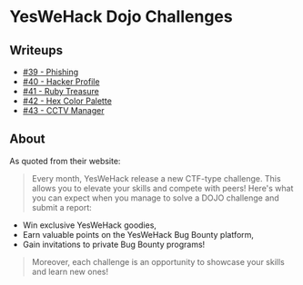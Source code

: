 # YesWeHack Dojo Challenges

## Writeups
- [#39 - Phishing](./39%20-%20Phishing/)
- [#40 - Hacker Profile](./40%20-%20Hacker%20Profile/)
- [#41 - Ruby Treasure](./41%20-%20Ruby%20Treasure/)
- [#42 - Hex Color Palette](./42%20-%20Hex%20Color%20Palette/)
- [#43 - CCTV Manager](./42%20-%20CCTV%20Manager/)

## About
As quoted from their website:

> Every month, YesWeHack release a new CTF-type challenge. This allows you to elevate your skills and compete with peers! Here's what you can expect when you manage to solve a DOJO challenge and submit a report:
- Win exclusive YesWeHack goodies,
- Earn valuable points on the YesWeHack Bug Bounty platform,
- Gain invitations to private Bug Bounty programs!

> Moreover, each challenge is an opportunity to showcase your skills and learn new ones!
